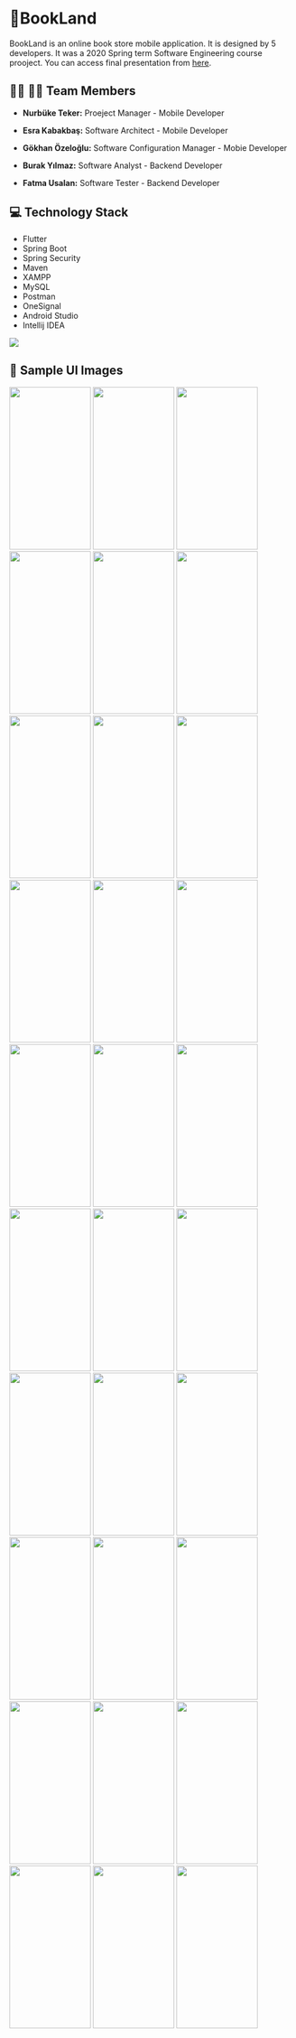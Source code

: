 # :green_book:BookLand

BookLand is an online book store mobile application. It is designed by 5 developers. It was a 2020 Spring term Software Engineering course prooject. You can access final presentation from [here](https://docs.google.com/presentation/d/1QhPbuoF16GF9p1AeFg0GjaWULYJFct3-WXjOO21OBtc/edit#slide=id.p).

## :woman_technologist: :man_technologist: Team Members

- **Nurbüke Teker:** Proeject Manager - Mobile Developer

- **Esra Kabakbaş:** Software Architect - Mobile Developer

- **Gökhan Özeloğlu:** Software Configuration Manager - Mobie Developer

- **Burak Yılmaz:** Software Analyst - Backend Developer

- **Fatma Usalan:** Software Tester - Backend Developer

## :computer: Technology Stack

- Flutter 
- Spring Boot 
- Spring Security
- Maven
- XAMPP
- MySQL 
- Postman
- OneSignal
- Android Studio
- Intellij IDEA

![](Images/TechStack.png)

## :iphone: Sample UI Images


<img src="Images/HomePage.png" width=144 height=288/>  <img src="Images/Login.png" width=144 height=288/>  <img src="Images/Explore.png" width=144 height=288/> <img src="Images/BookDetails.png" width=144 height=288/> <img src="Images/BookDetails-2.png" width=144 height=288/> <img src="Images/WriteComment.png" width=144 height=288/> <img src="Images/SuccessComment.png" width=144 height=288/> <img src="Images/ViewComment.png" width=144 height=288/> <img src="Images/VoteSuccess.png" width=144 height=288/> <img src="Images/MyBasket.png" width=144 height=288/> <img src="Images/EmptyBasket.png" width=144 height=288/> <img src="Images/Updatebasket.png" width=144 height=288/> <img src="Images/ShippingCompany.png" width=144 height=288/> <img src="Images/ShippingCompany2.png" width=144 height=288/> <img src="Images/Payment.png" width=144 height=288/> <img src="Images/Drawer.png" width=144 height=288/> <img src="Images/Account.png" width=144 height=288/> <img src="Images/PersonalInfo.png" width=144 height=288/> <img src="Images/MyAddresses.png" width=144 height=288/> <img src="Images/UpdateAddress.png" width=144 height=288/> <img src="Images/AddAddressAfter.png" width=144 height=288/> <img src="Images/AddressDetails.png" width=144 height=288/> <img src="Images/Categories.png" width=144 height=288/> <img src="Images/WishList.png" width=144 height=288/> <img src="Images/Search2.png" width=144 height=288/> <img src="Images/AdminDrawer.png" width=144 height=288/> <img src="Images/AfterCreateCampaign.png" width=144 height=288/> <img src="Images/Notification.png" width=144 height=288/> <img src="Images/AfterNotify.png" width=144 height=288/> <img src="Images/NotifyResult.png" width=144 height=288/>

